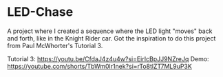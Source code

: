 # LED-Chase
A project where I created a sequence where the LED light "moves" back and forth, like in the Knight Rider car. Got the inspiration to do this project from Paul McWhorter's Tutorial 3.

Tutorial 3: https://youtu.be/CfdaJ4z4u4w?si=EirIcBpJJ9NZreJq
Demo: https://youtube.com/shorts/TbWm0lr1nek?si=rTo8tlZT7ML9uP3K

